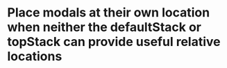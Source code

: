 # Place modals at their own location when neither the defaultStack or topStack can provide useful relative locations
